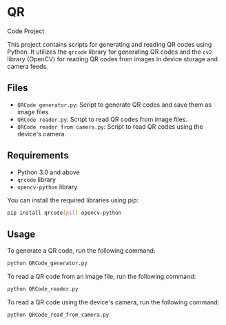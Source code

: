 # QR
 Code Project

This project contains scripts for generating and reading QR codes using Python. It utilizes the `qrcode` library for generating QR codes and the `cv2` library (OpenCV) for reading QR codes from images in device storage and camera feeds.

## Files

- `QRCode generator.py`: Script to generate QR codes and save them as image files.
- `QRCode reader.py`: Script to read QR codes from image files.
- `QRCode reader from camera.py`: Script to read QR codes using the device's camera.

## Requirements

- Python 3.0 and above
- `qrcode` library
- `opencv-python` library

You can install the required libraries using pip:

```sh
pip install qrcode[pil] opencv-python
```

## Usage

To generate a QR code, run the following command:

```sh
python QRCode_generator.py

```

To read a QR code from an image file, run the following command:

```sh
python QRCode_reader.py

```

To read a QR code using the device's camera, run the following command:

```sh
python QRCode_read_from_camera.py
```